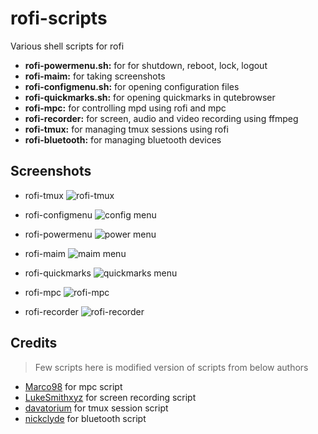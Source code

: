 # rofi-scripts
Various shell scripts for rofi

* **rofi-powermenu.sh:** for for shutdown, reboot, lock, logout
* **rofi-maim:** for taking screenshots 
* **rofi-configmenu.sh:** for opening configuration files
* **rofi-quickmarks.sh:** for opening quickmarks in qutebrowser
* **rofi-mpc:** for controlling mpd using rofi and mpc
* **rofi-recorder:** for screen, audio and video recording using ffmpeg
* **rofi-tmux:** for managing tmux sessions using rofi
* **rofi-bluetooth:** for managing bluetooth devices

## Screenshots

* rofi-tmux
![rofi-tmux](https://github.com/TechnicalDC/rofi-scripts/blob/main/images/rofi-tmux.png)

* rofi-configmenu
![config menu](https://github.com/TechnicalDC/rofi-scripts/blob/main/images/rofi-configmenu.png)

* rofi-powermenu
![power menu](https://github.com/TechnicalDC/rofi-scripts/blob/main/images/rofi-powermenu.png)

* rofi-maim
![maim menu](https://github.com/TechnicalDC/rofi-scripts/blob/main/images/rofi-maim.png)

* rofi-quickmarks
![quickmarks menu](https://github.com/TechnicalDC/rofi-scripts/blob/main/images/rofi-quickmarks.png)

* rofi-mpc
![rofi-mpc](https://github.com/TechnicalDC/rofi-scripts/blob/main/images/rofi-mpc.png)

* rofi-recorder
![rofi-recorder](https://github.com/TechnicalDC/rofi-scripts/blob/main/images/rofi-recorder.png)

## Credits
> Few scripts here is modified version of scripts from below authors
* [Marco98](https://github.com/Marco98/rofi-mpc) for mpc script
* [LukeSmithxyz](https://github.com/LukeSmithxyz/voidrice/blob/master/.local/bin/dmenurecord) for screen recording script
* [davatorium](https://github.com/davatorium/rofi-scripts) for tmux session script
* [nickclyde](https://github.com/nickclyde/rofi-bluetooth) for bluetooth script
